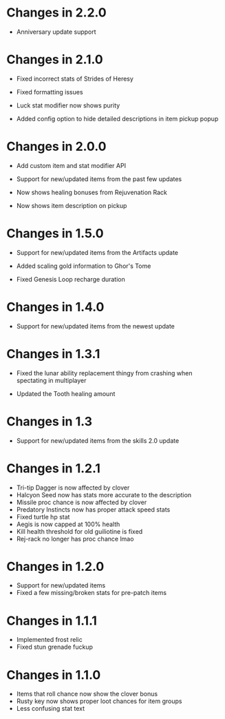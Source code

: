 # Changes in 2.2.0

* Anniversary update support

# Changes in 2.1.0

* Fixed incorrect stats of Strides of Heresy

* Fixed formatting issues

* Luck stat modifier now shows purity

* Added config option to hide detailed descriptions in item pickup popup

# Changes in 2.0.0

* Add custom item and stat modifier API

* Support for new/updated items from the past few updates

* Now shows healing bonuses from Rejuvenation Rack

* Now shows item description on pickup

# Changes in 1.5.0

* Support for new/updated items from the Artifacts update

* Added scaling gold information to Ghor's Tome

* Fixed Genesis Loop recharge duration

# Changes in 1.4.0

* Support for new/updated items from the newest update

# Changes in 1.3.1

* Fixed the lunar ability replacement thingy from crashing when spectating in multiplayer

* Updated the Tooth healing amount

# Changes in 1.3

* Support for new/updated items from the skills 2.0 update

# Changes in 1.2.1

* Tri-tip Dagger is now affected by clover
* Halcyon Seed now has stats more accurate to the description
* Missile proc chance is now affected by clover
* Predatory Instincts now has proper attack speed stats
* Fixed turtle hp stat
* Aegis is now capped at 100% health
* Kill health threshold for old guiliotine is fixed
* Rej-rack no longer has proc chance lmao

# Changes in 1.2.0

* Support for new/updated items
* Fixed a few missing/broken stats for pre-patch items

# Changes in 1.1.1

* Implemented frost relic
* Fixed stun grenade fuckup

# Changes in 1.1.0

* Items that roll chance now show the clover bonus
* Rusty key now shows proper loot chances for item groups
* Less confusing stat text
